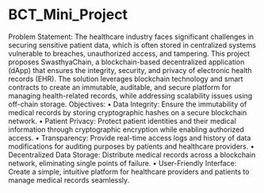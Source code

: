 # BCT_Mini_Project
Problem Statement:
The healthcare industry faces significant challenges in securing sensitive patient data, which is often
stored in centralized systems vulnerable to breaches, unauthorized access, and tampering. This
project proposes SwasthyaChain, a blockchain-based decentralized application (dApp) that ensures
the integrity, security, and privacy of electronic health records (EHR). The solution leverages
blockchain technology and smart contracts to create an immutable, auditable, and secure platform
for managing health-related records, while addressing scalability issues using off-chain storage.
Objectives:
• Data Integrity: Ensure the immutability of medical records by storing cryptographic hashes
on a secure blockchain network.
• Patient Privacy: Protect patient identities and their medical information through
cryptographic encryption while enabling authorized access.
• Transparency: Provide real-time access logs and history of data modifications for auditing
purposes by patients and healthcare providers.
• Decentralized Data Storage: Distribute medical records across a blockchain network,
eliminating single points of failure.
• User-Friendly Interface: Create a simple, intuitive platform for healthcare providers and
patients to manage medical records seamlessly.
